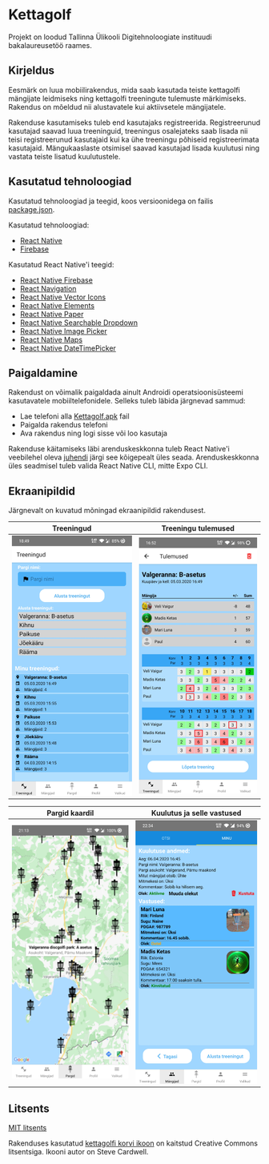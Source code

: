 # Kettagolf
  
Projekt on loodud Tallinna Ülikooli Digitehnoloogiate instituudi bakalaureusetöö raames.
  
## Kirjeldus  
Eesmärk on luua mobiilirakendus, mida saab kasutada teiste kettagolfi mängijate leidmiseks ning kettagolfi treeningute tulemuste märkimiseks. Rakendus on mõeldud nii alustavatele kui aktiivsetele mängijatele.  

Rakenduse kasutamiseks tuleb end kasutajaks registreerida. Registreerunud kasutajad saavad luua treeninguid, treeningus osalejateks saab lisada nii teisi registreerunud kasutajaid kui ka ühe treeningu põhiseid registreerimata kasutajaid. Mängukaaslaste otsimisel saavad kasutajad lisada kuulutusi ning vastata teiste lisatud kuulutustele.  
  
## Kasutatud tehnoloogiad  
Kasutatud tehnoloogiad ja teegid, koos versioonidega on failis [package.json](package.json).  

Kasutatud tehnoloogiad:
* [React Native](https://reactnative.dev/docs/getting-started)
* [Firebase](https://firebase.google.com/)

Kasutatud React Native'i teegid:
* [React Native Firebase](https://rnfirebase.io/)
* [React Navigation](https://reactnavigation.org/docs/getting-started)
* [React Native Vector Icons](https://github.com/oblador/react-native-vector-icons)
* [React Native Elements](https://react-native-elements.github.io/react-native-elements/docs/getting_started.html)
* [React Native Paper](https://callstack.github.io/react-native-paper/)
* [React Native Searchable Dropdown](https://github.com/zubairpaizer/react-native-searchable-dropdown)
* [React Native Image Picker](https://github.com/react-native-community/react-native-image-picker)
* [React Native Maps](https://github.com/react-native-community/react-native-maps)
* [React Native DateTimePicker](https://github.com/react-native-community/datetimepicker)  
  
## Paigaldamine
Rakendust on võimalik paigaldada ainult Androidi operatsioonisüsteemi kasutavatele mobiiltelefonidele. Selleks tuleb läbida järgnevad sammud:  
* Lae telefoni alla [Kettagolf.apk](Kettagolf.apk) fail
* Paigalda rakendus telefoni
* Ava rakendus ning logi sisse või loo kasutaja
  
Rakenduse käitamiseks läbi arenduskeskkonna tuleb React Native'i veebilehel oleva [juhendi](https://reactnative.dev/docs/environment-setup) järgi see kõigepealt üles seada. Arenduskeskkonna üles seadmisel tuleb valida React Native CLI, mitte Expo CLI.
  
## Ekraanipildid
Järgnevalt on kuvatud mõningad ekraanipildid rakendusest.  
  
Treeningud             |  Treeningu tulemused
:-------------------------:|:-------------------------:
![Treeningud](README_images/Treeningud.jpg)  |  ![Tulemused](README_images/Tulemused.jpg)
  
Pargid kaardil             |  Kuulutus ja selle vastused
:-------------------------:|:-------------------------:
![Pargid](README_images/Pargid.jpg)  |  ![Kuulutus](README_images/Vastamine.jpg)

## Litsents
[MIT litsents](LICENSE)  
  
Rakenduses kasutatud [kettagolfi korvi ikoon](https://thenounproject.com/term/disc-golf-basket/1299/) on kaitstud Creative Commons litsentsiga. Ikooni autor on Steve Cardwell.